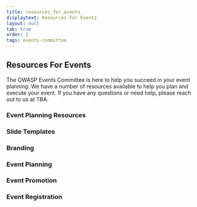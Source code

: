 ```yaml
---
title: resources_for_events
displaytext: Resources For Events
layout: null
tab: true
order: 2
tags: events-committee
---
```


## Resources For Events

The OWASP Events Committee is here to help you succeed in your event planning. We have a number of resources available to help you plan and execute your event. If you have any questions or need help, please reach out to us at TBA.

### Event Planning Resources

### Slide Templates

### Branding

### Event Planning

### Event Promotion

### Event Registration


